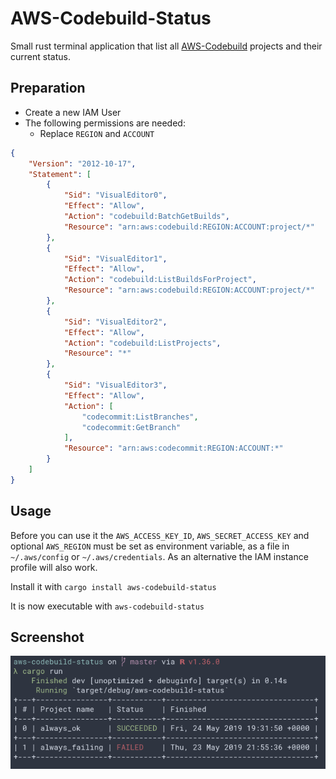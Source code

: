 # AWS-Codebuild-Status

Small rust terminal application that list all [AWS-Codebuild](https://aws.amazon.com/de/codebuild/) projects and their current status.

## Preparation

- Create a new IAM User
- The following permissions are needed:
  - Replace `REGION` and `ACCOUNT`

``` json
{
    "Version": "2012-10-17",
    "Statement": [
        {
            "Sid": "VisualEditor0",
            "Effect": "Allow",
            "Action": "codebuild:BatchGetBuilds",
            "Resource": "arn:aws:codebuild:REGION:ACCOUNT:project/*"
        },
        {
            "Sid": "VisualEditor1",
            "Effect": "Allow",
            "Action": "codebuild:ListBuildsForProject",
            "Resource": "arn:aws:codebuild:REGION:ACCOUNT:project/*"
        },
        {
            "Sid": "VisualEditor2",
            "Effect": "Allow",
            "Action": "codebuild:ListProjects",
            "Resource": "*"
        },
        {
            "Sid": "VisualEditor3",
            "Effect": "Allow",
            "Action": [
                "codecommit:ListBranches",
                "codecommit:GetBranch"
            ],
            "Resource": "arn:aws:codecommit:REGION:ACCOUNT:*"
        }
    ]
}
```

## Usage
Before you can use it the `AWS_ACCESS_KEY_ID`, `AWS_SECRET_ACCESS_KEY` and optional `AWS_REGION` must be set as environment variable, as a file in `~/.aws/config` or `~/.aws/credentials`. As an alternative the IAM instance profile will also work.

Install it with `cargo install aws-codebuild-status`

It is now executable with `aws-codebuild-status`

## Screenshot
[![screenshot](./assets/screenshot.png)](./assets/screenshot.png)